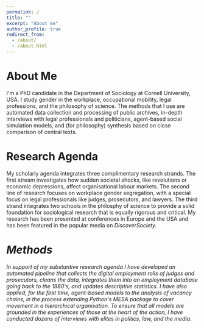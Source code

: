 ```yaml
---
permalink: /
title: ""
excerpt: "About me"
author_profile: true
redirect_from: 
  - /about/
  - /about.html
---
```


About Me
======

I'm a PhD candidate in the Department of Sociology at Cornell University, USA. I study gender in the workplace, occupational mobility, legal professions, and the philosophy of science. The methods that I use are automated data collection and processing of public archives, in-depth interviews with legal professionals and politicians, agent-based social simulation models, and (for philosophy) synthesis based on close comparison of central texts. 

Research Agenda
======

My scholarly agenda integrates three complimentary research strands. The first stream investigates how sudden societal shocks, like revolutions or economic depressions, affect organisational labour markets. The second line of research focuses on workplace gender segregation, with a special focus on legal professionals like judges, prosecutors, and lawyers. The third strand integrates two schools in the philosphy of science to provide a solid foundation for sociological research that is equally rigorous and critical. My research has been presented at conferences in Europe and the USA and has been featured in the popular media on <i>DiscoverSociety<i>.
  
Methods
======

In support of my substantive research agenda I have developed an automated pipeline that collects the digital employment rolls of judges and prosecutors, cleans the data, integrates them into an employment database going back to the 1980's, and updates descriptive statistics. I have also applied, for the first time, agent-based models to the analysis of vacancy chains, in the process extending Python's MESA package to cover movement in a hierarchical organisation. To ensure that all models are grounded in the experiences of those at the heart of the action, I have conducted dozens of interviews with elites in politics, law, and the media. 
